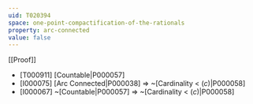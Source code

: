 ```yaml
---
uid: T020394
space: one-point-compactification-of-the-rationals
property: arc-connected
value: false
---
```

[[Proof]]

* [T000911] [Countable|P000057]
* [I000075] [Arc Connected|P000038] => ~[Cardinality < $\mathfrak(c)$|P000058]
* [I000067] ~[Countable|P000057] => ~[Cardinality < $\mathfrak(c)$|P000058]

